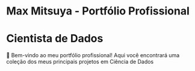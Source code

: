 # Max Mitsuya - Portfólio Profissional
# Cientista de Dados

👋 Bem-vindo ao meu portfólio profissional! Aqui você encontrará uma coleção dos meus principais projetos em Ciência de Dados


